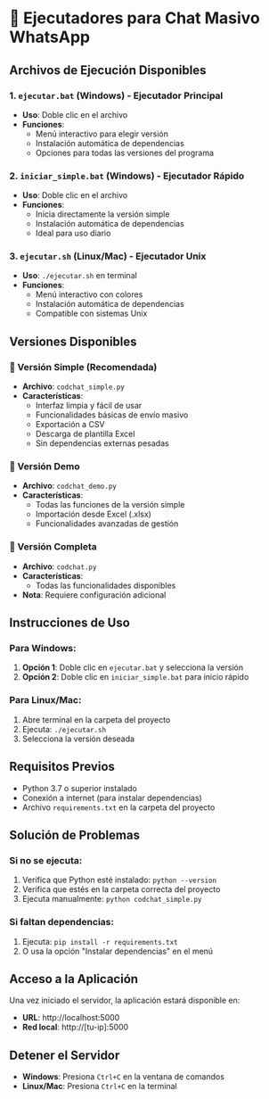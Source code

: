 # 🚀 Ejecutadores para Chat Masivo WhatsApp

## Archivos de Ejecución Disponibles

### 1. `ejecutar.bat` (Windows) - Ejecutador Principal
- **Uso**: Doble clic en el archivo
- **Funciones**:
  - Menú interactivo para elegir versión
  - Instalación automática de dependencias
  - Opciones para todas las versiones del programa

### 2. `iniciar_simple.bat` (Windows) - Ejecutador Rápido
- **Uso**: Doble clic en el archivo
- **Funciones**:
  - Inicia directamente la versión simple
  - Instalación automática de dependencias
  - Ideal para uso diario

### 3. `ejecutar.sh` (Linux/Mac) - Ejecutador Unix
- **Uso**: `./ejecutar.sh` en terminal
- **Funciones**:
  - Menú interactivo con colores
  - Instalación automática de dependencias
  - Compatible con sistemas Unix

## Versiones Disponibles

### 🔹 Versión Simple (Recomendada)
- **Archivo**: `codchat_simple.py`
- **Características**:
  - Interfaz limpia y fácil de usar
  - Funcionalidades básicas de envío masivo
  - Exportación a CSV
  - Descarga de plantilla Excel
  - Sin dependencias externas pesadas

### 🔹 Versión Demo
- **Archivo**: `codchat_demo.py`
- **Características**:
  - Todas las funciones de la versión simple
  - Importación desde Excel (.xlsx)
  - Funcionalidades avanzadas de gestión

### 🔹 Versión Completa
- **Archivo**: `codchat.py`
- **Características**:
  - Todas las funcionalidades disponibles
- **Nota**: Requiere configuración adicional

## Instrucciones de Uso

### Para Windows:
1. **Opción 1**: Doble clic en `ejecutar.bat` y selecciona la versión
2. **Opción 2**: Doble clic en `iniciar_simple.bat` para inicio rápido

### Para Linux/Mac:
1. Abre terminal en la carpeta del proyecto
2. Ejecuta: `./ejecutar.sh`
3. Selecciona la versión deseada

## Requisitos Previos

- Python 3.7 o superior instalado
- Conexión a internet (para instalar dependencias)
- Archivo `requirements.txt` en la carpeta del proyecto

## Solución de Problemas

### Si no se ejecuta:
1. Verifica que Python esté instalado: `python --version`
2. Verifica que estés en la carpeta correcta del proyecto
3. Ejecuta manualmente: `python codchat_simple.py`

### Si faltan dependencias:
1. Ejecuta: `pip install -r requirements.txt`
2. O usa la opción "Instalar dependencias" en el menú

## Acceso a la Aplicación

Una vez iniciado el servidor, la aplicación estará disponible en:
- **URL**: http://localhost:5000
- **Red local**: http://[tu-ip]:5000

## Detener el Servidor

- **Windows**: Presiona `Ctrl+C` en la ventana de comandos
- **Linux/Mac**: Presiona `Ctrl+C` en la terminal
